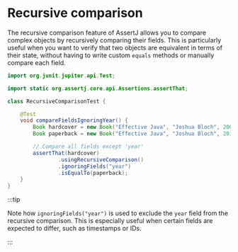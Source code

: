 # Recursive comparison

The recursive comparison feature of AssertJ allows you to compare complex objects by recursively comparing their fields.
This is particularly useful when you want to verify that two objects are equivalent in terms of their state,
without having to write custom `equals` methods or manually compare each field.

```java title="RecursiveComparisonTest.java"
import org.junit.jupiter.api.Test;

import static org.assertj.core.api.Assertions.assertThat;

class RecursiveComparisonTest {

    @Test
    void compareFieldsIgnoringYear() {
        Book hardcover = new Book("Effective Java", "Joshua Bloch", 2001);
        Book paperback = new Book("Effective Java", "Joshua Bloch", 2018);

        // Compare all fields except 'year'
        assertThat(hardcover)
                .usingRecursiveComparison()
                .ignoringFields("year")
                .isEqualTo(paperback);
    }
}

```

:::tip

Note how `ignoringFields("year")` is used to exclude the `year` field from the recursive comparison.
This is especially useful when certain fields are expected to differ, such as timestamps or IDs.

:::
